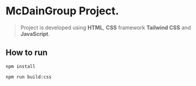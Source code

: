 # McDainGroup Project.

> Project is developed using <strong>HTML</strong>, <strong>CSS</strong> framework <strong>Tailwind CSS</strong> and <strong>JavaScript</strong>.

## How to run

```
npm install
```

```
npm run build:css
```
